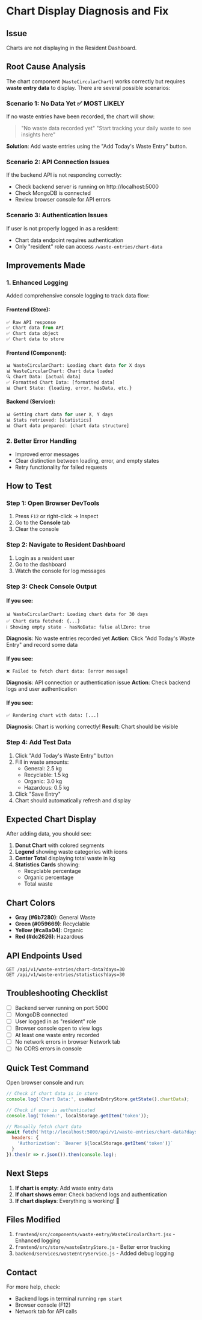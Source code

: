 # Chart Display Diagnosis and Fix

## Issue
Charts are not displaying in the Resident Dashboard.

## Root Cause Analysis

The chart component (`WasteCircularChart`) works correctly but requires **waste entry data** to display. There are several possible scenarios:

### Scenario 1: No Data Yet ✅ MOST LIKELY
If no waste entries have been recorded, the chart will show:
> "No waste data recorded yet"
> "Start tracking your daily waste to see insights here"

**Solution**: Add waste entries using the "Add Today's Waste Entry" button.

### Scenario 2: API Connection Issues
If the backend API is not responding correctly:
- Check backend server is running on http://localhost:5000
- Check MongoDB is connected
- Review browser console for API errors

### Scenario 3: Authentication Issues
If user is not properly logged in as a resident:
- Chart data endpoint requires authentication
- Only "resident" role can access `/waste-entries/chart-data`

## Improvements Made

### 1. Enhanced Logging
Added comprehensive console logging to track data flow:

#### Frontend (Store):
```javascript
✅ Raw API response
✅ Chart data from API
✅ Chart data object
✅ Chart data to store
```

#### Frontend (Component):
```javascript
📊 WasteCircularChart: Loading chart data for X days
📊 WasteCircularChart: Chart data loaded
🔍 Chart Data: [actual data]
✅ Formatted Chart Data: [formatted data]
📊 Chart State: {loading, error, hasData, etc.}
```

#### Backend (Service):
```javascript
📊 Getting chart data for user X, Y days
📊 Stats retrieved: [statistics]
📊 Chart data prepared: [chart data structure]
```

### 2. Better Error Handling
- Improved error messages
- Clear distinction between loading, error, and empty states
- Retry functionality for failed requests

## How to Test

### Step 1: Open Browser DevTools
1. Press `F12` or right-click → Inspect
2. Go to the **Console** tab
3. Clear the console

### Step 2: Navigate to Resident Dashboard
1. Login as a resident user
2. Go to the dashboard
3. Watch the console for log messages

### Step 3: Check Console Output

#### If you see:
```
📊 WasteCircularChart: Loading chart data for 30 days
✅ Chart data fetched: {...}
ℹ️ Showing empty state - hasNoData: false allZero: true
```
**Diagnosis**: No waste entries recorded yet
**Action**: Click "Add Today's Waste Entry" and record some data

#### If you see:
```
❌ Failed to fetch chart data: [error message]
```
**Diagnosis**: API connection or authentication issue
**Action**: Check backend logs and user authentication

#### If you see:
```
✅ Rendering chart with data: [...]
```
**Diagnosis**: Chart is working correctly!
**Result**: Chart should be visible

### Step 4: Add Test Data
1. Click "Add Today's Waste Entry" button
2. Fill in waste amounts:
   - General: 2.5 kg
   - Recyclable: 1.5 kg
   - Organic: 3.0 kg
   - Hazardous: 0.5 kg
3. Click "Save Entry"
4. Chart should automatically refresh and display

## Expected Chart Display

After adding data, you should see:
1. **Donut Chart** with colored segments
2. **Legend** showing waste categories with icons
3. **Center Total** displaying total waste in kg
4. **Statistics Cards** showing:
   - Recyclable percentage
   - Organic percentage
   - Total waste

## Chart Colors
- **Gray (#6b7280)**: General Waste
- **Green (#059669)**: Recyclable
- **Yellow (#ca8a04)**: Organic
- **Red (#dc2626)**: Hazardous

## API Endpoints Used

```
GET /api/v1/waste-entries/chart-data?days=30
GET /api/v1/waste-entries/statistics?days=30
```

## Troubleshooting Checklist

- [ ] Backend server running on port 5000
- [ ] MongoDB connected
- [ ] User logged in as "resident" role
- [ ] Browser console open to view logs
- [ ] At least one waste entry recorded
- [ ] No network errors in browser Network tab
- [ ] No CORS errors in console

## Quick Test Command

Open browser console and run:
```javascript
// Check if chart data is in store
console.log('Chart Data:', useWasteEntryStore.getState().chartData);

// Check if user is authenticated
console.log('Token:', localStorage.getItem('token'));

// Manually fetch chart data
await fetch('http://localhost:5000/api/v1/waste-entries/chart-data?days=30', {
  headers: {
    'Authorization': `Bearer ${localStorage.getItem('token')}`
  }
}).then(r => r.json()).then(console.log);
```

## Next Steps

1. **If chart is empty**: Add waste entry data
2. **If chart shows error**: Check backend logs and authentication
3. **If chart displays**: Everything is working! 🎉

## Files Modified

1. `frontend/src/components/waste-entry/WasteCircularChart.jsx` - Enhanced logging
2. `frontend/src/store/wasteEntryStore.js` - Better error tracking
3. `backend/services/wasteEntryService.js` - Added debug logging

## Contact
For more help, check:
- Backend logs in terminal running `npm start`
- Browser console (F12)
- Network tab for API calls
